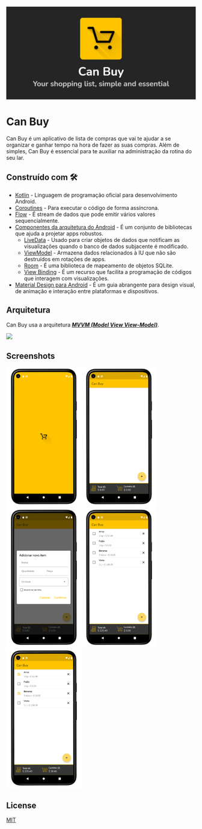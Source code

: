 ![can_buy_graphic.png](images/can_buy_graphic.png)

# Can Buy
Can Buy é um aplicativo de lista de compras que vai te ajudar a se organizar e ganhar tempo na hora de fazer as suas compras. Além de simples, Can Buy é essencial para te auxiliar na administração da rotina do seu lar.

## Construído com  🛠

- [Kotlin](https://kotlinlang.org/docs/android-overview.html) - Linguagem de programação oficial para desenvolvimento Android.
- [Coroutines](https://kotlinlang.org/docs/reference/coroutines/coroutines-guide.html) - Para executar o código de forma assíncrona.
- [Flow](https://kotlin.github.io/kotlinx.coroutines/kotlinx-coroutines-core/kotlinx.coroutines.flow/-flow/) -  É  stream de dados que pode emitir vários valores sequencialmente.
- [Componentes da arquitetura do Android](https://developer.android.com/topic/libraries/architecture) - É um conjunto de bibliotecas que ajuda a projetar apps robustos.
  - [LiveData](https://developer.android.com/topic/libraries/architecture/livedata) - Usado para criar objetos de dados que notificam as visualizações quando o banco de dados subjacente é modificado.
  - [ViewModel](https://developer.android.com/topic/libraries/architecture/viewmodel) - Armazena dados relacionados à IU que não são destruídos em rotações de apps.
  - [Room](https://developer.android.com/topic/libraries/architecture/room) - É uma biblioteca de mapeamento de objetos SQLite. 
  - [View Binding](https://developer.android.com/topic/libraries/view-binding) - É um recurso que facilita a programação de códigos que interagem com visualizações.
- [Material Design para Android](https://developer.android.com/guide/topics/ui/look-and-feel) - É um guia abrangente para design visual, de animação e interação entre plataformas e dispositivos.

## Arquitetura
Can Buy usa a arquitetura [***MVVM (Model View View-Model)***](https://developer.android.com/jetpack/docs/guide#recommended-app-arch).

![](https://developer.android.com/topic/libraries/architecture/images/final-architecture.png)

## Screenshots

<img src="images/splash_screen.png" alt="drawing" width="200"/><img src="images/main_content_empty.png" alt="drawing" width="200"/><img src="images/dialog_add.png" alt="drawing" width="200"/><img src="images/main_content.png" alt="drawing" width="200"/><img src="images/main_content_in_cart.png" alt="drawing" width="200"/>

## License

[MIT](LICENSE.md)
